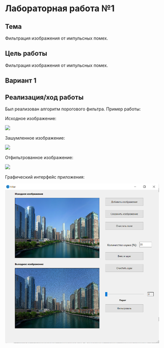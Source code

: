 # Лабораторная работа №1

## Тема

Фильтрация изображения от импульсных помех.

## Цель работы

Фильтрация изображения от импульсных помех.

## Вариант 1

## Реализация/ход работы
Был реализован алгоритм порогового фильтра. Пример работы:

Исходное изображение:

![](images/start.png)

Зашумленное изображение:

![](images/noised.png)

Отфильтрованное изображение:

![](images/cleared.png)

Графический интерфейс приложения:

![](images/interface.png)
